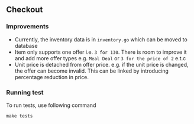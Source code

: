 ## Checkout

### Improvements

- Currently, the inventory data is in `inventory.go` which can be moved to database
- Item only supports one offer i.e. `3 for 130`. There is room to improve it and add more offer types e.g. `Meal Deal`
  or `3 for the price of 2` e.t.c
- Unit price is detached from offer price. e.g. if the unit price is changed, the offer can become invalid. This can be
  linked by introducing percentage reduction in price. 

### Running test

To run tests, use following command

```shell
make tests
```

